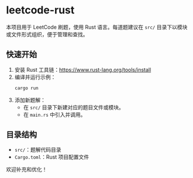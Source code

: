 # leetcode-rust

本项目用于 LeetCode 刷题，使用 Rust 语言。每道题建议在 `src/` 目录下以模块或文件形式组织，便于管理和查找。

## 快速开始

1. 安装 Rust 工具链：https://www.rust-lang.org/tools/install
2. 编译并运行示例：
   ```sh
   cargo run
   ```
3. 添加新题解：
   - 在 `src/` 目录下新建对应的题目文件或模块。
   - 在 `main.rs` 中引入并调用。

## 目录结构
- `src/`：题解代码目录
- `Cargo.toml`：Rust 项目配置文件

欢迎补充和优化！
